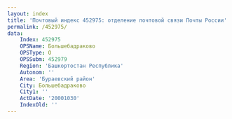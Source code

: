 ```yaml
---
layout: index
title: 'Почтовый индекс 452975: отделение почтовой связи Почты России'
permalink: /452975/
data:
    Index: 452975
    OPSName: Большебадраково
    OPSType: О
    OPSSubm: 452979
    Region: 'Башкортостан Республика'
    Autonom: ''
    Area: 'Бураевский район'
    City: Большебадраково
    City1: ''
    ActDate: '20001030'
    IndexOld: ''
---
```

